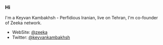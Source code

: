 ### Hi

I'm a Keyvan Kambakhsh - Perfidious Iranian, live on Tehran, I'm co-founder of Zeeka network.


-  WebSite: [@zeeka](https://zeeka.io)
-  Twitter: [@keyvankambakhsh](https://twitter.com/keyvankambakhsh)
